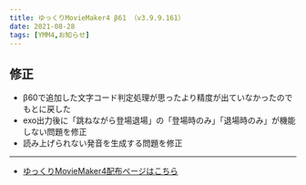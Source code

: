 ```yaml
---
title: ゆっくりMovieMaker4 β61 （v3.9.9.161）
date: 2021-08-28
tags: [YMM4,お知らせ]
---
```

## 修正
- β60で追加した文字コード判定処理が思ったより精度が出ていなかったのでもとに戻した
- exo出力後に「跳ねながら登場退場」の「登場時のみ」「退場時のみ」が機能しない問題を修正
- 読み上げられない発音を生成する問題を修正

---

- [ゆっくりMovieMaker4配布ページはこちら](../index.md)